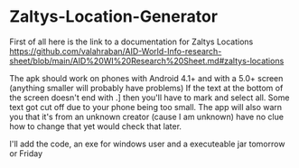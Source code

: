 # Zaltys-Location-Generator

First of all here is the link to a documentation for Zaltys Locations
https://github.com/valahraban/AID-World-Info-research-sheet/blob/main/AID%20WI%20Research%20Sheet.md#zaltys-locations

The apk should work on phones with Android 4.1+ and with a 5.0+ screen (anything smaller will probably have problems)
If the text at the bottom of the screen doesn't end with .] then you'll have to mark and select all. Some text got cut off due to your phone being too small.
The app will also warn you that it's from an unknown creator (cause I am unknown) have no clue how to change that yet would check that later.

I'll add the code, an exe for windows user and a executeable jar tomorrow or Friday
